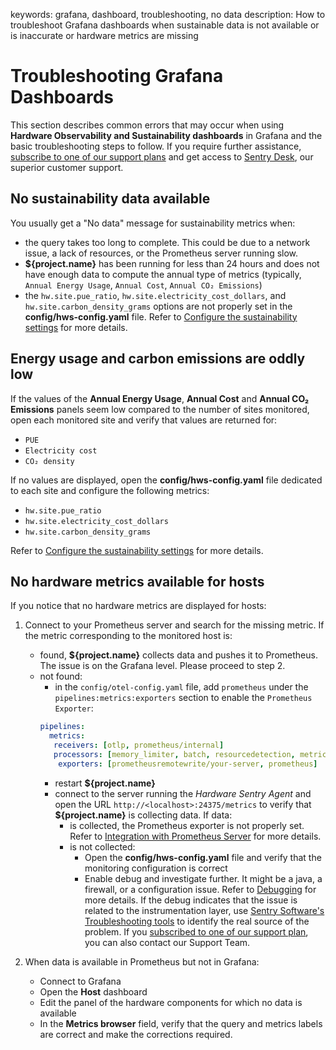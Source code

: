 keywords: grafana, dashboard, troubleshooting, no data
description: How to troubleshoot Grafana dashboards when sustainable data is not available or is inaccurate or hardware metrics are missing

# Troubleshooting Grafana Dashboards

<!-- MACRO{toc|fromDepth=1|toDepth=2|id=toc} -->

This section describes common errors that may occur when using **Hardware Observability and Sustainability dashboards** in Grafana and the basic troubleshooting steps to follow. If you require further assistance, [subscribe to one of our support plans](https://www.sentrysoftware.com/pricing/) and get access to [Sentry Desk](https://www.sentrysoftware.com/desk), our superior customer support.  

## No sustainability data available

You usually get a "No data" message for sustainability metrics when:

* the query takes too long to complete. This could be due to a network issue, a lack of resources, or the Prometheus server running slow.
* **${project.name}** has been running for less than 24 hours and does not have enough data to compute the annual type of metrics (typically, `Annual Energy Usage`, `Annual Cost`, `Annual CO₂ Emissions`)
* the `hw.site.pue_ratio`, `hw.site.electricity_cost_dollars`, and `hw.site.carbon_density_grams` options are not properly set in the **config/hws-config.yaml** file. Refer to [Configure the sustainability settings](../configuration/configure-agent.html##Configure_the_sustainability_settings) for more details.

## Energy usage and carbon emissions are oddly low

If the values of the **Annual Energy Usage**, **Annual Cost** and **Annual CO₂ Emissions** panels seem low compared to the number of sites monitored, open each monitored site and verify that values are returned for:

* `PUE`
* `Electricity cost`
* `CO₂ density`

If no values are displayed, open the **config/hws-config.yaml** file dedicated to each site and configure the following metrics:

* `hw.site.pue_ratio`
* `hw.site.electricity_cost_dollars`
* `hw.site.carbon_density_grams`

Refer to [Configure the sustainability settings](../configuration/configure-agent.html##Configure_the_sustainability_settings) for more details.

## No hardware metrics available for hosts

If you notice that no hardware metrics are displayed for hosts:

1. Connect to your Prometheus server and search for the missing metric. If the metric corresponding to the monitored host is:
   * found, **${project.name}** collects data and pushes it to Prometheus. The issue is on the Grafana level. Please proceed to step 2.
   * not found:
     * in the `config/otel-config.yaml` file, add `prometheus` under the `pipelines:metrics:exporters` section to enable the `Prometheus Exporter`:
      ```yaml
      pipelines:
        metrics:
         receivers: [otlp, prometheus/internal]
         processors: [memory_limiter, batch, resourcedetection, metricstransform]
          exporters: [prometheusremotewrite/your-server, prometheus] 
       ```
     *  restart **${project.name}**
     *  connect to the server running the *Hardware Sentry Agent* and open the URL `http://<localhost>:24375/metrics` to verify that **${project.name}** is collecting data. If data:
        * is collected, the Prometheus exporter is not properly set. Refer to [Integration with Prometheus Server](../prometheus/prometheus.html) for more details.
        * is not collected:
           * Open the **config/hws-config.yaml** file and verify that the monitoring configuration is correct
           * Enable debug and investigate further. It might be a java, a firewall, or a configuration issue. Refer to [Debugging](./debug.html) for more details. If the debug indicates that the issue is related to the instrumentation layer, use [Sentry Software's Troubleshooting tools](https:www.sentrysoftware.com/bmc/support/troubleshooting-tools.html) to identify the real source of the problem. If you [subscribed to one of our support plan](https://www.sentrysoftware.com/pricing/), you can also contact our Support Team.

2. When data is available in Prometheus but not in Grafana:
     * Connect to Grafana
     * Open the **Host** dashboard
     * Edit the panel of the hardware components for which no data is available
     * In the **Metrics browser** field, verify that the query and metrics labels are correct and make the corrections required.